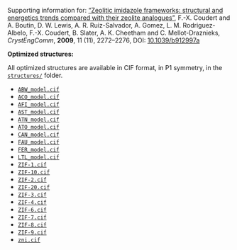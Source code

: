 Supporting information for: [“Zeolitic imidazole frameworks: structural and energetics trends compared with their zeolite analogues”](https://doi.org/10.1039/b912997a), F.-X. Coudert and A. Boutin, D. W. Lewis, A. R. Ruiz-Salvador, A. Gomez, L. M. Rodriguez-Albelo, F.-X. Coudert, B. Slater, A. K. Cheetham and C. Mellot-Draznieks, _CrystEngComm_, **2009**, 11 (11), 2272–2276, DOI: [10.1039/b912997a](https://doi.org/10.1039/b912997a)

**Optimized structures:**

All optimized structures are available in CIF format, in P1 symmetry, in the [`structures/`](structures/) folder.

- [`ABW_model.cif`](structures/ABW_model.cif)
- [`ACO_model.cif`](structures/ACO_model.cif)
- [`AFI_model.cif`](structures/AFI_model.cif)
- [`AST_model.cif`](structures/AST_model.cif)
- [`ATN_model.cif`](structures/ATN_model.cif)
- [`ATO_model.cif`](structures/ATO_model.cif)
- [`CAN_model.cif`](structures/CAN_model.cif)
- [`FAU_model.cif`](structures/FAU_model.cif)
- [`FER_model.cif`](structures/FER_model.cif)
- [`LTL_model.cif`](structures/LTL_model.cif)
- [`ZIF-1.cif`](structures/ZIF-1.cif)
- [`ZIF-10.cif`](structures/ZIF-10.cif)
- [`ZIF-2.cif`](structures/ZIF-2.cif)
- [`ZIF-20.cif`](structures/ZIF-20.cif)
- [`ZIF-3.cif`](structures/ZIF-3.cif)
- [`ZIF-4.cif`](structures/ZIF-4.cif)
- [`ZIF-6.cif`](structures/ZIF-6.cif)
- [`ZIF-7.cif`](structures/ZIF-7.cif)
- [`ZIF-8.cif`](structures/ZIF-8.cif)
- [`ZIF-9.cif`](structures/ZIF-9.cif)
- [`zni.cif`](structures/zni.cif)
